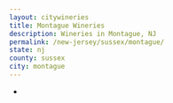 ```yaml
---
layout: citywineries
title: Montague Wineries
description: Wineries in Montague, NJ
permalink: /new-jersey/sussex/montague/
state: nj
county: sussex
city: montague
---
```

-
